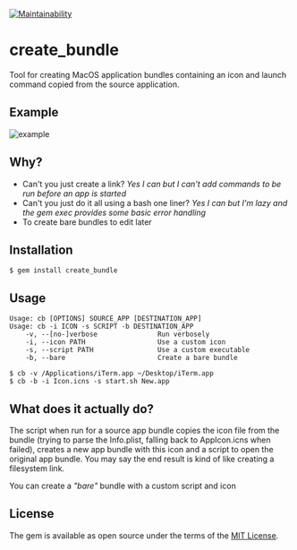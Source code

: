 [![Maintainability](https://api.codeclimate.com/v1/badges/355d543c76280628d326/maintainability)](https://codeclimate.com/github/aladac/create_bundle/maintainability)
# create_bundle 

Tool for creating MacOS application bundles containing an icon and launch command copied from the source application.

## Example

![example](https://i.imgur.com/FwpYr8Q.gif)

## Why?
- Can't you just create a link? _Yes I can but I can't add commands to be run before an app is started_
- Can't you just do it all using a bash one liner? _Yes I can but I'm lazy and the gem exec provides some basic error handling_
- To create bare bundles to edit later

## Installation

    $ gem install create_bundle

## Usage

```
Usage: cb [OPTIONS] SOURCE_APP [DESTINATION_APP]
Usage: cb -i ICON -s SCRIPT -b DESTINATION_APP
    -v, --[no-]verbose               Run verbosely
    -i, --icon PATH                  Use a custom icon
    -s, --script PATH                Use a custom executable
    -b, --bare                       Create a bare bundle
```

	$ cb -v /Applications/iTerm.app ~/Desktop/iTerm.app
	$ cb -b -i Icon.icns -s start.sh New.app
	
## What does it actually do?
The script when run for a source app bundle copies the icon file from the bundle (trying to parse the Info.plist, falling back to AppIcon.icns when failed), creates a new app bundle with this icon and a script to open the original app bundle.
You may say the end result is kind of like creating a filesystem link.

You can create a _"bare"_ bundle with a custom script and icon

## License

The gem is available as open source under the terms of the [MIT License](https://opensource.org/licenses/MIT).
